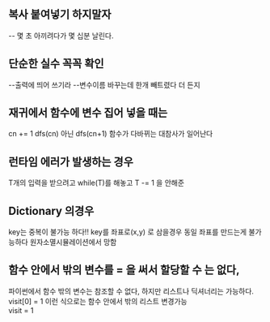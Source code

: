 ## 복사 붙여넣기 하지말자 
-- 몇 초 아끼려다가 몇 십분 날린다.
## 단순한 실수 꼭꼭 확인
--출력에 띄어 쓰기라
--변수이름 바꾸는데 한개 빼트렸다 더 든지
## 재귀에서 함수에 변수 집어 넣을 때는 
  cn += 1
  dfs(cn)
  아닌
  dfs(cn+1)
  함수가 다바뀌는 대참사가 일어난다
## 런타임 에러가 발생하는 경우
  T개의 입력을 받으려고 while(T)를 해놓고
  T -= 1 을 안해준 
## Dictionary 의경우
  key는 중복이 불가능 하다!! key를 좌표로(x,y) 로 삼을경우 동일 좌표를 만드는게 불가능하다
  원자소멸시뮬레이션에서 망함
## 함수 안에서 밖의 변수를 = 을 써서 할당할 수 는 없다,
  파이썬에서 함수 밖의 변수는 참조할 수 없다, 하지만 리스트나 딕셔너리는 가능하다. <br/>
  visit[0] = 1 이런 식으로는 함수 안에서 밖의 리스트 변경가능<br/>
  visit = 1 <br/>
